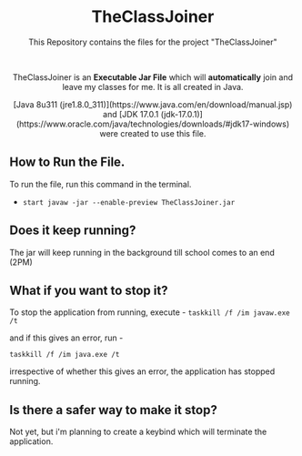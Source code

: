 <h1 align="center">TheClassJoiner</h1>
<p align = "center">This Repository contains the files for the project "TheClassJoiner"</p>

<br/>

<p align="center">TheClassJoiner is an <strong>Executable Jar File</strong> which will <strong>automatically</strong> join and leave my classes for me.
It is all created in Java. </p>

<p align="center">[Java 8u311 (jre1.8.0_311)](https://www.java.com/en/download/manual.jsp) and [JDK 17.0.1 (jdk-17.0.1)](https://www.oracle.com/java/technologies/downloads/#jdk17-windows) were created to use this file. </p>

## How to Run the File.

To run the file, run this command in the terminal.
- `start javaw -jar --enable-preview TheClassJoiner.jar`

## Does it keep running?

The jar will keep running in the background till school comes to an end (2PM)

## What if you want to stop it?

To stop the application from running, execute - 
`taskkill /f /im javaw.exe /t`

and if this gives an error,
run - 

`taskkill /f /im java.exe /t`

irrespective of whether this gives an error, the application has stopped running.

## Is there a safer way to make it stop?

Not yet, but i'm planning to create a keybind which will terminate the application.
